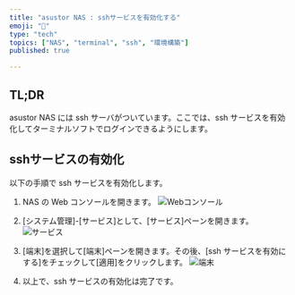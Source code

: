 ```yaml
---
title: "asustor NAS : sshサービスを有効化する"
emoji: "🍆"
type: "tech"
topics: ["NAS", "terminal", "ssh", "環境構築"]
published: true

---
```


## TL;DR

asustor NAS には ssh サーバがついています。ここでは、ssh サービスを有効化してターミナルソフトでログインできるようにします。

## sshサービスの有効化

以下の手順で ssh サービスを有効化します。

1. NAS の Web コンソールを開きます。
  ![Webコンソール](https://i.imgur.com/GIKo3df.jpg)

2. [システム管理]-[サービス]として、[サービス]ペーンを開きます。
  ![サービス](https://i.imgur.com/lyttOnR.jpg)

3. [端末]を選択して[端末]ペーンを開きます。その後、[ssh サービスを有効にする]をチェックして[適用]をクリックします。
  ![端末](https://i.imgur.com/JhhlAAL.jpg)

4. 以上で、ssh サービスの有効化は完了です。

